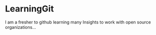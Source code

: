 # LearningGit
I am a fresher to github learning many Insights to work with open source organizations...
